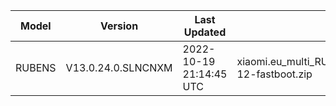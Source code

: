 | Model | Version | Last Updated | File Name | Size | Download Link |
| ---- | ---- | ---- | ---- | ---- | ---- |
| RUBENS | V13.0.24.0.SLNCNXM | 2022-10-19 21:14:45 UTC | xiaomi.eu_multi_RUBENS_V13.0.24.0.SLNCNXM_v13-12-fastboot.zip | 4.9 GB | [SourceForge](https://sourceforge.net/projects/xiaomi-eu-multilang-miui-roms/files/xiaomi.eu/MIUI-STABLE-RELEASES/MIUIv13/xiaomi.eu_multi_RUBENS_V13.0.24.0.SLNCNXM_v13-12-fastboot.zip/download) |
